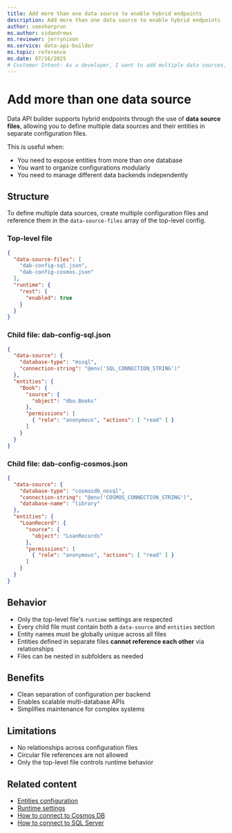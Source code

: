 ```yaml
---
title: Add more than one data source to enable hybrid endpoints
description: Add more than one data source to enable hybrid endpoints
author: seesharprun
ms.author: sidandrews
ms.reviewer: jerrynixon
ms.service: data-api-builder
ms.topic: reference
ms.date: 07/16/2025
# Customer Intent: As a developer, I want to add multiple data sources, so I can query more than one backend database
---
```


# Add more than one data source

Data API builder supports hybrid endpoints through the use of **data source files**, allowing you to define multiple data sources and their entities in separate configuration files.

This is useful when:

* You need to expose entities from more than one database
* You want to organize configurations modularly
* You need to manage different data backends independently

## Structure

To define multiple data sources, create multiple configuration files and reference them in the `data-source-files` array of the top-level config.

### Top-level file

```json
{
  "data-source-files": [
    "dab-config-sql.json",
    "dab-config-cosmos.json"
  ],
  "runtime": {
    "rest": {
      "enabled": true
    }
  }
}
```

### Child file: dab-config-sql.json

```json
{
  "data-source": {
    "database-type": "mssql",
    "connection-string": "@env('SQL_CONNECTION_STRING')"
  },
  "entities": {
    "Book": {
      "source": {
        "object": "dbo.Books"
      },
      "permissions": [
        { "role": "anonymous", "actions": [ "read" ] }
      ]
    }
  }
}
```

### Child file: dab-config-cosmos.json

```json
{
  "data-source": {
    "database-type": "cosmosdb_nosql",
    "connection-string": "@env('COSMOS_CONNECTION_STRING')",
    "database-name": "library"
  },
  "entities": {
    "LoanRecord": {
      "source": {
        "object": "LoanRecords"
      },
      "permissions": [
        { "role": "anonymous", "actions": [ "read" ] }
      ]
    }
  }
}
```

## Behavior

* Only the top-level file's `runtime` settings are respected
* Every child file must contain both a `data-source` and `entities` section
* Entity names must be globally unique across all files
* Entities defined in separate files **cannot reference each other** via relationships
* Files can be nested in subfolders as needed

## Benefits

* Clean separation of configuration per backend
* Enables scalable multi-database APIs
* Simplifies maintenance for complex systems

## Limitations

* No relationships across configuration files
* Circular file references are not allowed
* Only the top-level file controls runtime behavior

## Related content

* [Entities configuration](../../configuration/entities.md)
* [Runtime settings](../../configuration/runtime.md)
* [How to connect to Cosmos DB](../../how-to/configure-cosmos-db.md)
* [How to connect to SQL Server](../../how-to/configure-sql-server.md)
